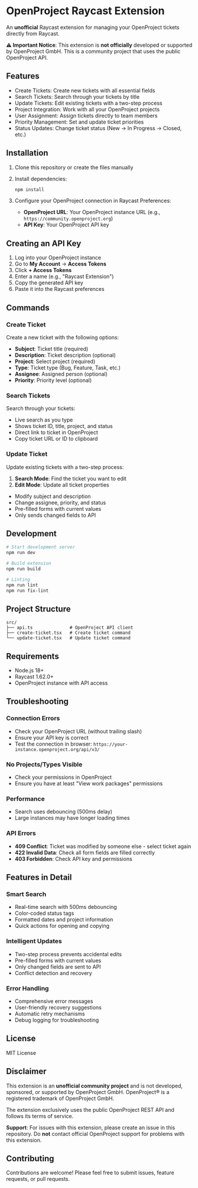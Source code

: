 # OpenProject Raycast Extension

An **unofficial** Raycast extension for managing your OpenProject tickets directly from Raycast.

**⚠️ Important Notice**: This extension is **not officially** developed or supported by OpenProject GmbH. This is a community project that uses the public OpenProject API.

## Features

- Create Tickets: Create new tickets with all essential fields
- Search Tickets: Search through your tickets by title
- Update Tickets: Edit existing tickets with a two-step process
- Project Integration: Work with all your OpenProject projects
- User Assignment: Assign tickets directly to team members
- Priority Management: Set and update ticket priorities
- Status Updates: Change ticket status (New → In Progress → Closed, etc.)

## Installation

1. Clone this repository or create the files manually
2. Install dependencies:
   ```bash
   npm install
   ```

3. Configure your OpenProject connection in Raycast Preferences:
   - **OpenProject URL**: Your OpenProject instance URL (e.g., `https://community.openproject.org`)
   - **API Key**: Your OpenProject API key

## Creating an API Key

1. Log into your OpenProject instance
2. Go to **My Account** → **Access Tokens**
3. Click **+ Access Tokens**
4. Enter a name (e.g., "Raycast Extension")
5. Copy the generated API key
6. Paste it into the Raycast preferences

## Commands

### Create Ticket
Create a new ticket with the following options:
- **Subject**: Ticket title (required)
- **Description**: Ticket description (optional)
- **Project**: Select project (required)
- **Type**: Ticket type (Bug, Feature, Task, etc.)
- **Assignee**: Assigned person (optional)
- **Priority**: Priority level (optional)

### Search Tickets
Search through your tickets:
- Live search as you type
- Shows ticket ID, title, project, and status
- Direct link to ticket in OpenProject
- Copy ticket URL or ID to clipboard

### Update Ticket
Update existing tickets with a two-step process:
1. **Search Mode**: Find the ticket you want to edit
2. **Edit Mode**: Update all ticket properties
- Modify subject and description
- Change assignee, priority, and status
- Pre-filled forms with current values
- Only sends changed fields to API

## Development

```bash
# Start development server
npm run dev

# Build extension
npm run build

# Linting
npm run lint
npm run fix-lint
```

## Project Structure

```
src/
├── api.ts              # OpenProject API client
├── create-ticket.tsx   # Create ticket command
└── update-ticket.tsx   # Update ticket command
```

## Requirements

- Node.js 18+
- Raycast 1.62.0+
- OpenProject instance with API access

## Troubleshooting

### Connection Errors
- Check your OpenProject URL (without trailing slash)
- Ensure your API key is correct
- Test the connection in browser: `https://your-instance.openproject.org/api/v3/`

### No Projects/Types Visible
- Check your permissions in OpenProject
- Ensure you have at least "View work packages" permissions

### Performance
- Search uses debouncing (500ms delay)
- Large instances may have longer loading times

### API Errors
- **409 Conflict**: Ticket was modified by someone else - select ticket again
- **422 Invalid Data**: Check all form fields are filled correctly
- **403 Forbidden**: Check API key and permissions

## Features in Detail

### Smart Search
- Real-time search with 500ms debouncing
- Color-coded status tags
- Formatted dates and project information
- Quick actions for opening and copying

### Intelligent Updates
- Two-step process prevents accidental edits
- Pre-filled forms with current values
- Only changed fields are sent to API
- Conflict detection and recovery

### Error Handling
- Comprehensive error messages
- User-friendly recovery suggestions
- Automatic retry mechanisms
- Debug logging for troubleshooting

## License

MIT License

## Disclaimer

This extension is an **unofficial community project** and is not developed, sponsored, or supported by OpenProject GmbH. OpenProject® is a registered trademark of OpenProject GmbH.

The extension exclusively uses the public OpenProject REST API and follows its terms of service.

**Support**: For issues with this extension, please create an issue in this repository. Do **not** contact official OpenProject support for problems with this extension.

## Contributing

Contributions are welcome! Please feel free to submit issues, feature requests, or pull requests.
